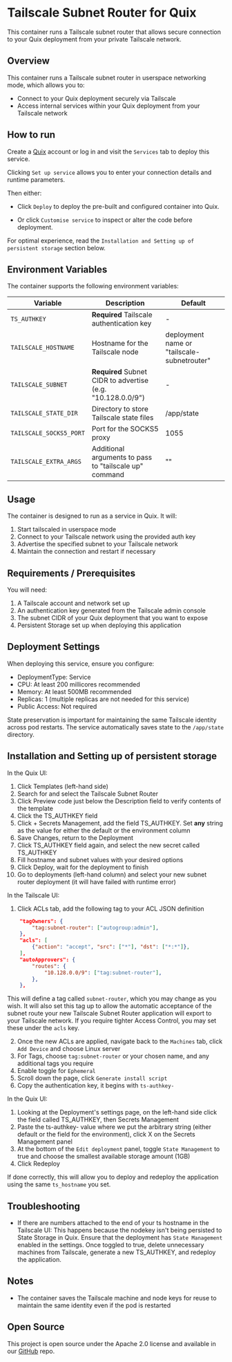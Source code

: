 # Tailscale Subnet Router for Quix

This container runs a Tailscale subnet router that allows secure connection to your Quix deployment from your private Tailscale network.

## Overview

This container runs a Tailscale subnet router in userspace networking mode, which allows you to:
- Connect to your Quix deployment securely via Tailscale
- Access internal services within your Quix deployment from your Tailscale network

## How to run

Create a [Quix](https://portal.platform.quix.io/signup?xlink=github) account or log in and visit the `Services` tab to deploy this service.

Clicking `Set up service` allows you to enter your connection details and runtime parameters.

Then either: 
* Click `Deploy` to deploy the pre-built and configured container into Quix.

* Or click `Customise service` to inspect or alter the code before deployment.

For optimal experience, read the `Installation and Setting up of persistent storage` section below.

## Environment Variables

The container supports the following environment variables:

| Variable | Description | Default |
|----------|-------------|---------|
| `TS_AUTHKEY` | **Required** Tailscale authentication key | - |
| `TAILSCALE_HOSTNAME` | Hostname for the Tailscale node | deployment name or "tailscale-subnetrouter" |
| `TAILSCALE_SUBNET` | **Required** Subnet CIDR to advertise (e.g. "10.128.0.0/9") | - |
| `TAILSCALE_STATE_DIR` | Directory to store Tailscale state files | /app/state |
| `TAILSCALE_SOCKS5_PORT` | Port for the SOCKS5 proxy | 1055 |
| `TAILSCALE_EXTRA_ARGS` | Additional arguments to pass to "tailscale up" command | "" |

## Usage

The container is designed to run as a service in Quix. It will:

1. Start tailscaled in userspace mode
2. Connect to your Tailscale network using the provided auth key
3. Advertise the specified subnet to your Tailscale network
4. Maintain the connection and restart if necessary

## Requirements / Prerequisites

You will need:
1. A Tailscale account and network set up
2. An authentication key generated from the Tailscale admin console
3. The subnet CIDR of your Quix deployment that you want to expose
4. Persistent Storage set up when deploying this application

## Deployment Settings

When deploying this service, ensure you configure:
- DeploymentType: Service
- CPU: At least 200 millicores recommended
- Memory: At least 500MB recommended
- Replicas: 1 (multiple replicas are not needed for this service)
- Public Access: Not required

State preservation is important for maintaining the same Tailscale identity across pod restarts. The service automatically saves state to the `/app/state` directory.

## Installation and Setting up of persistent storage

In the Quix UI:
1. Click Templates (left-hand side)
2. Search for and select the Tailscale Subnet Router
3. Click Preview code just below the Description field to verify contents of the template
4. Click the TS_AUTHKEY field
5. Click + Secrets Management, add the field TS_AUTHKEY. Set **any** string as the value for either the default or the environment column
6. Save Changes, return to the Deployment
7. Click TS_AUTHKEY field again, and select the new secret called TS_AUTHKEY
8. Fill hostname and subnet values with your desired options
9. Click Deploy, wait for the deployment to finish
10. Go to deployments (left-hand column) and select your new subnet router deployment (it will have failed with runtime error)

In the Tailscale UI:
1. Click ACLs tab, add the following tag to your ACL JSON definition
```json
	"tagOwners": {
		"tag:subnet-router": ["autogroup:admin"],
	},
	"acls": [
		{"action": "accept", "src": ["*"], "dst": ["*:*"]},
	],
	"autoApprovers": {
		"routes": {
			"10.128.0.0/9": ["tag:subnet-router"],
		},
	},
```
This will define a tag called `subnet-router`, which you may change as you wish. It will also set this tag up to allow the automatic acceptance of the subnet route your new Tailscale Subnet Router application will export to your Tailscale network. If you require tighter Access Control, you may set these under the `acls` key.

2. Once the new ACLs are applied, navigate back to the `Machines` tab, click `Add Device` and choose Linux server
3. For Tags, choose `tag:subnet-router` or your chosen name, and any additional tags you require
4. Enable toggle for `Ephemeral`
5. Scroll down the page, click `Generate install script`
6. Copy the authentication key, it begins with `ts-authkey-`

In the Quix UI:
1. Looking at the Deployment's settings page, on the left-hand side click the field called TS_AUTHKEY, then Secrets Management
2. Paste the ts-authkey- value where we put the arbitrary string (either default or the field for the environment), click X on the Secrets Management panel
3. At the bottom of the `Edit deployment` panel, toggle `State Management` to true and choose the smallest available storage amount (1GB)
4. Click Redeploy

If done correctly, this will allow you to deploy and redeploy the application using the same `ts_hostname` you set.

## Troubleshooting

- If there are numbers attached to the end of your ts hostname in the Tailscale UI:
This happens because the nodekey isn't being persisted to State Storage in Quix. Ensure that the deployment has `State Management` enabled in the settings. Once toggled to true, delete unnecessary machines from Tailscale, generate a new TS_AUTHKEY, and redeploy the application.

## Notes

- The container saves the Tailscale machine and node keys for reuse to maintain the same identity even if the pod is restarted
## Open Source

This project is open source under the Apache 2.0 license and available in our [GitHub](https://github.com/quixio/quix-samples) repo.
